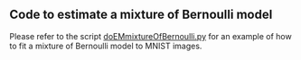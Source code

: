 Code to estimate a mixture of Bernoulli model
---------------------------------------------

Please refer to the script [doEMmixtureOfBernoulli.py](code/scripts/doEMmixtureOfBernoulli.py) for an example of how to fit a mixture of Bernoulli model to MNIST images.

